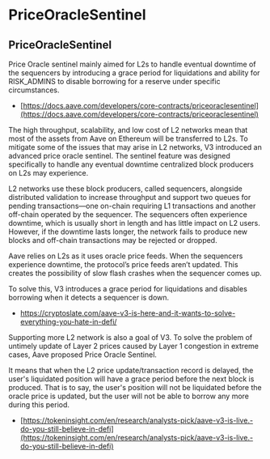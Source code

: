 # PriceOracleSentinel

## PriceOracleSentinel

Price Oracle sentinel mainly aimed for L2s to handle eventual downtime of the sequencers by introducing a grace period for liquidations and ability for RISK\_ADMINS to disable borrowing for a reserve under specific circumstances.

* [https://docs.aave.com/developers/core-contracts/priceoraclesentinel](https://docs.aave.com/developers/core-contracts/priceoraclesentinel)

The high throughput, scalability, and low cost of L2 networks mean that most of the assets from Aave on Ethereum will be transferred to L2s. To mitigate some of the issues that may arise in L2 networks, V3 introduced an advanced price oracle sentinel. The sentinel feature was designed specifically to handle any eventual downtime centralized block producers on L2s may experience.

L2 networks use these block producers, called sequencers, alongside distributed validation to increase throughput and support two queues for pending transactions—one on-chain requiring L1 transactions and another off-chain operated by the sequencer. The sequencers often experience downtime, which is usually short in length and has little impact on L2 users. However, if the downtime lasts longer, the network fails to produce new blocks and off-chain transactions may be rejected or dropped.

Aave relies on L2s as it uses oracle price feeds. When the sequencers experience downtime, the protocol’s price feeds aren’t updated. This creates the possibility of slow flash crashes when the sequencer comes up.

To solve this, V3 introduces a grace period for liquidations and disables borrowing when it detects a sequencer is down.

* [https://cryptoslate.com/aave-v3-is-here-and-it-wants-to-solve-everything-you-hate-in-defi/  ](https://cryptoslate.com/aave-v3-is-here-and-it-wants-to-solve-everything-you-hate-in-defi/)

Supporting more L2 network is also a goal of V3. To solve the problem of untimely update of Layer 2 prices caused by Layer 1 congestion in extreme cases, Aave proposed Price Oracle Sentinel.

It means that when the L2 price update/transaction record is delayed, the user's liquidated position will have a grace period before the next block is produced. That is to say, the user's position will not be liquidated before the oracle price is updated, but the user will not be able to borrow any more during this period.

* [https://tokeninsight.com/en/research/analysts-pick/aave-v3-is-live.-do-you-still-believe-in-defi](https://tokeninsight.com/en/research/analysts-pick/aave-v3-is-live.-do-you-still-believe-in-defi)
